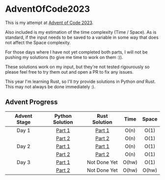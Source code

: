 # AdventOfCode2023

This is my attempt at [Advent of Code 2023](https://adventofcode.com/2023/about).

Also included is my estimation of the time complexity (Time / Space). As is standard, if the input needs to be saved
to a variable in some way that does not affect the Space complexity.

For those days where I have not yet completed both parts, I will not be pushing my solutions
(to give me time to work on them :)).

These solutions work on my input, but they're not tested rigourously so please feel free to try them out and open a PR to fix any issues.

This year I'm learning Rust, so I'll *try* provide solutions in Python *and* Rust. This may not always be done immediately :).

## Advent Progress

| Advent Stage |                                        Python Solution                                         |                                          Rust Solution                                           | Time | Space |
|:------------:|:----------------------------------------------------------------------------------------------:|:------------------------------------------------------------------------------------------------:|:----:|:-----:|
|    Day 1     | [Part 1](https://github.com/DavidAHazra/AdventOfCode2023/blob/master/A-day-1/python/part-1.py) | [Part 1](https://github.com/DavidAHazra/AdventOfCode2023/blob/master/A-day-1/rust/src/part_1.rs) | O(n) | O(1)  |
|              | [Part 2](https://github.com/DavidAHazra/AdventOfCode2023/blob/master/A-day-1/python/part-2.py) | [Part 2](https://github.com/DavidAHazra/AdventOfCode2023/blob/master/A-day-1/rust/src/part_2.rs) | O(n) | O(1)  |
|    Day 2     | [Part 1](https://github.com/DavidAHazra/AdventOfCode2023/blob/master/B-day-2/python/part-1.py) | [Part 1](https://github.com/DavidAHazra/AdventOfCode2023/blob/master/B-day-2/rust/src/part_1.rs) | O(n) | O(1)  |
|              | [Part 2](https://github.com/DavidAHazra/AdventOfCode2023/blob/master/B-day-2/python/part-2.py) | [Part 2](https://github.com/DavidAHazra/AdventOfCode2023/blob/master/B-day-2/rust/src/part_2.rs) | O(n) | O(1)  |
|    Day 3     | [Part 1](https://github.com/DavidAHazra/AdventOfCode2023/blob/master/C-day-3/python/part-1.py) | Not Done Yet | O(hw) | O(1)  |
|              | [Part 2](https://github.com/DavidAHazra/AdventOfCode2023/blob/master/C-day-3/python/part-2.py) | Not Done Yet | O(hw) | O(hw)  |
